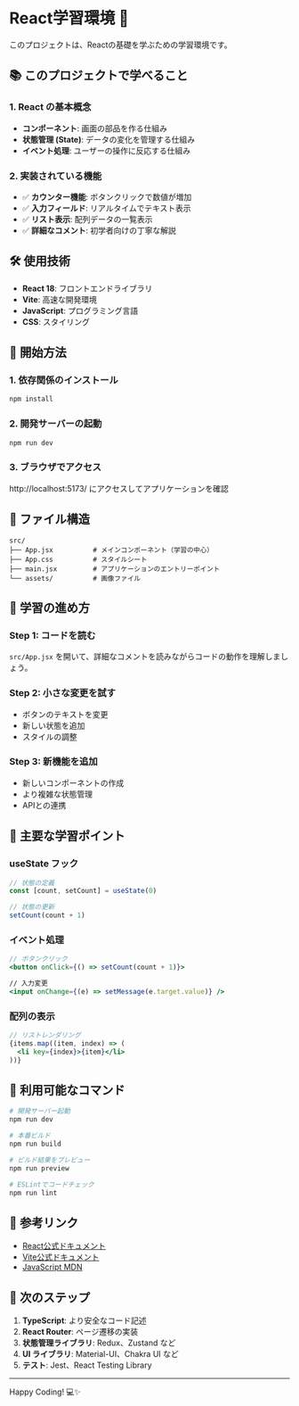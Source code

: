 # React学習環境 🚀

このプロジェクトは、Reactの基礎を学ぶための学習環境です。

## 📚 このプロジェクトで学べること

### 1. React の基本概念
- **コンポーネント**: 画面の部品を作る仕組み
- **状態管理 (State)**: データの変化を管理する仕組み
- **イベント処理**: ユーザーの操作に反応する仕組み

### 2. 実装されている機能
- ✅ **カウンター機能**: ボタンクリックで数値が増加
- ✅ **入力フィールド**: リアルタイムでテキスト表示
- ✅ **リスト表示**: 配列データの一覧表示
- ✅ **詳細なコメント**: 初学者向けの丁寧な解説

## 🛠️ 使用技術
- **React 18**: フロントエンドライブラリ
- **Vite**: 高速な開発環境
- **JavaScript**: プログラミング言語
- **CSS**: スタイリング

## 🚀 開始方法

### 1. 依存関係のインストール
```bash
npm install
```

### 2. 開発サーバーの起動
```bash
npm run dev
```

### 3. ブラウザでアクセス
http://localhost:5173/ にアクセスしてアプリケーションを確認

## 📁 ファイル構造

```
src/
├── App.jsx          # メインコンポーネント（学習の中心）
├── App.css          # スタイルシート
├── main.jsx         # アプリケーションのエントリーポイント
└── assets/          # 画像ファイル
```

## 📖 学習の進め方

### Step 1: コードを読む
`src/App.jsx` を開いて、詳細なコメントを読みながらコードの動作を理解しましょう。

### Step 2: 小さな変更を試す
- ボタンのテキストを変更
- 新しい状態を追加
- スタイルの調整

### Step 3: 新機能を追加
- 新しいコンポーネントの作成
- より複雑な状態管理
- APIとの連携

## 🎯 主要な学習ポイント

### useState フック
```jsx
// 状態の定義
const [count, setCount] = useState(0)

// 状態の更新
setCount(count + 1)
```

### イベント処理
```jsx
// ボタンクリック
<button onClick={() => setCount(count + 1)}>

// 入力変更
<input onChange={(e) => setMessage(e.target.value)} />
```

### 配列の表示
```jsx
// リストレンダリング
{items.map((item, index) => (
  <li key={index}>{item}</li>
))}
```

## 🔧 利用可能なコマンド

```bash
# 開発サーバー起動
npm run dev

# 本番ビルド
npm run build

# ビルド結果をプレビュー
npm run preview

# ESLintでコードチェック
npm run lint
```

## 📝 参考リンク

- [React公式ドキュメント](https://react.dev/)
- [Vite公式ドキュメント](https://vite.dev/)
- [JavaScript MDN](https://developer.mozilla.org/ja/docs/Web/JavaScript)

## 🎉 次のステップ

1. **TypeScript**: より安全なコード記述
2. **React Router**: ページ遷移の実装
3. **状態管理ライブラリ**: Redux、Zustand など
4. **UI ライブラリ**: Material-UI、Chakra UI など
5. **テスト**: Jest、React Testing Library

---

Happy Coding! 💻✨